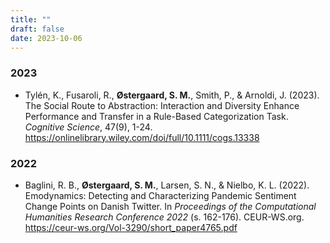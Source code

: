 ```yaml
---
title: ""
draft: false
date: 2023-10-06
---
```


### 2023

- Tylén, K., Fusaroli, R., **Østergaard, S. M.**, Smith, P., & Arnoldi, J. (2023). The Social Route to Abstraction: Interaction and Diversity Enhance Performance and Transfer in a Rule-Based Categorization Task. *Cognitive Science*, 47(9), 1-24. https://onlinelibrary.wiley.com/doi/full/10.1111/cogs.13338


### 2022

- Baglini, R. B., **Østergaard, S. M.**, Larsen, S. N., & Nielbo, K. L. (2022). Emodynamics: Detecting and Characterizing Pandemic Sentiment Change Points on Danish Twitter. In *Proceedings of the Computational Humanities Research Conference 2022* (s. 162-176). CEUR-WS.org. https://ceur-ws.org/Vol-3290/short_paper4765.pdf